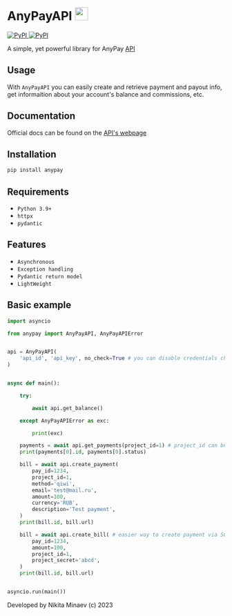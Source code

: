 <div align="left">
    <h1>AnyPayAPI <img src="https://anypay.io/template/img/main/logo-start.svg" width=30 height=30></h1>
    <p align="left" >
        <a href="https://pypi.org/project/anypay/">
            <img src="https://img.shields.io/pypi/v/anypay?style=flat-square" alt="PyPI">
        </a>
        <a href="https://pypi.org/project/anypay/">
            <img src="https://img.shields.io/pypi/dm/anypay?style=flat-square" alt="PyPI">
        </a>
    </p>
</div>

A simple, yet powerful library for AnyPay [API](https://anypay.io/doc/api/)


## Usage

With ``AnyPayAPI`` you can easily create and retrieve payment and payout info, get informaition about your account's balance and commissions, etc.

## Documentation

Official docs can be found on the [API's webpage](https://anypay.io/doc/api/)

## Installation

```bash
pip install anypay
```

## Requirements

 - ``Python 3.9+``
 - ``httpx``
 - ``pydantic``

## Features

 - ``Asynchronous``
 - ``Exception handling``
 - ``Pydantic return model``
 - ``LightWeight``

## Basic example

```python
import asyncio

from anypay import AnyPayAPI, AnyPayAPIError


api = AnyPayAPI(
    'api_id', 'api_key', no_check=True # you can disable credentials check
) 


async def main():

    try:

        await api.get_balance()

    except AnyPayAPIError as exc:

        print(exc)

    payments = await api.get_payments(project_id=1) # project_id can be provided in __init__
    print(payments[0].id, payments[0].status)

    bill = await api.create_payment(
        pay_id=1234,
        project_id=1,
        method='qiwi',
        email='test@mail.ru',
        amount=100, 
        currency='RUB', 
        description='Test payment', 
    )
    print(bill.id, bill.url)

    bill = await api.create_bill( # easier way to create payment via SCI
        pay_id=1234,
        amount=100,
        project_id=1,
        project_secret='abcd',
    )
    print(bill.id, bill.url)


asyncio.run(main())
```

Developed by Nikita Minaev (c) 2023
